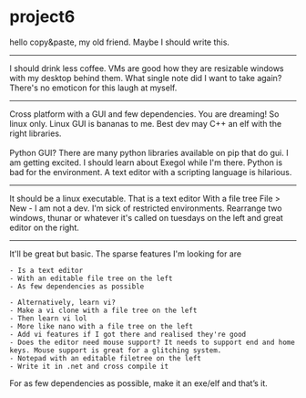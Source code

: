 # project6

hello copy&paste, my old friend. Maybe I should write this.

--------------------------------------------

I should drink less coffee. VMs are good how they are resizable windows with my desktop behind them. What single note did I want to take again? There's no emoticon for this laugh at myself.

--------------------------------------------

Cross platform with a GUI and few dependencies. You are dreaming! So linux only. Linux GUI is bananas to me. Best dev may C++ an elf with the right libraries.<br><br>
Python GUI? There are many python libraries available on pip that do gui. I am getting excited. I should learn about Exegol while I'm there. Python is bad for the environment. A text editor with a scripting language is hilarious. 

--------------------------------------------
It should be a linux executable.
That is a text editor
With a file tree
File > New - I am not a dev.
I'm sick of restricted environments.
Rearrange two windows, thunar or whatever it's called on tuesdays on the left and great editor on the right.

---------------------------------------------
It'll be great but basic. The sparse features I'm looking for are

	- Is a text editor
	- With an editable file tree on the left
	- As few dependencies as possible

	- Alternatively, learn vi? 
	- Make a vi clone with a file tree on the left
	- Then learn vi lol
	- More like nano with a file tree on the left
	- Add vi features if I got there and realised they're good
	- Does the editor need mouse support? It needs to support end and home keys. Mouse support is great for a glitching system.
	- Notepad with an editable filetree on the left
	- Write it in .net and cross compile it
For as few dependencies as possible, make it an exe/elf and that’s it.
